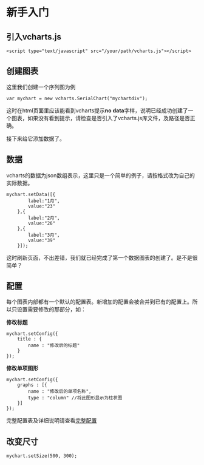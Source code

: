 # 新手入门

## 引入vcharts.js

	<script type="text/javascript" src="/your/path/vcharts.js"></script>

## 创建图表

这里我们创建一个序列图为例

	var mychart = new vcharts.SerialChart("mychartdiv");
	
这时在html页面里应该能看到vcharts提示**no data**字样，说明已经成功创建了一个图表，如果没有看到提示，请检查是否引入了vcharts.js库文件，及路径是否正确。

接下来给它添加数据了。

## 数据

vcharts的数据为json数组表示，这里只是一个简单的例子，请按格式改为自己的实际数据。

	mychart.setData([{
			label:"1月",
			value:"23"
		},{
			label:"2月",
			value:"26"
		},{
			label:"3月",
			value:"39"
		}]);

这时刷新页面，不出差错，我们就已经完成了第一个数据图表的创建了。是不是很简单？


## 配置

每个图表内部都有一个默认的配置表。新增加的配置会被合并到已有的配置上。所以只设置需要修改的那部分，如：

**修改标题**

	mychart.setConfig({
		title : {
			name : "修改后的标题"
		}
	});
	

**修改单项图形**

	mychart.setConfig({
		graphs : [{
			name : "修改后的单项名称",
			type : "column"	//将此图形显示为柱状图
		}]
	});
	
完整配置表及详细说明请查看[完整配置](http://vcharts.cn)

## 改变尺寸

	mychart.setSize(500, 300);

